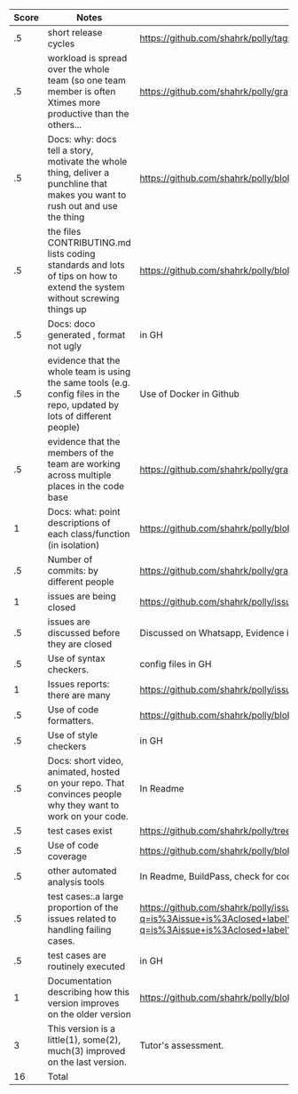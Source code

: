 |Score|Notes| Evidence|
|-|-----|---------|
|.5| short release cycles|https://github.com/shahrk/polly/tags|
|.5| workload is spread over the whole team (so one team member is often Xtimes more productive than the others...|https://github.com/shahrk/polly/graphs/contributors|
|.5|Docs: why: docs tell a story, motivate the whole thing, deliver a punchline that makes you want to rush out and use the thing | https://github.com/shahrk/polly/blob/main/README.md|
|.5|the files CONTRIBUTING.md lists coding standards and lots of tips on how to extend the system without screwing things up  |https://github.com/shahrk/polly/blob/main/CONTRIBUTING.md |
|.5|Docs: doco generated , format not ugly  | in GH|
|.5|evidence that the whole team is using the same tools (e.g. config files in the repo, updated by lots of different people) |Use of Docker in Github |
|.5|evidence that the members of the team are working across multiple places in the code base |https://github.com/shahrk/polly/graphs/contributors |
|1|Docs: what: point descriptions of each class/function (in isolation)  |https://github.com/shahrk/polly/blob/main/backend/README.md |
|.5|Number of commits: by different people  |https://github.com/shahrk/polly/graphs/contributors |
|1|issues are being closed | https://github.com/shahrk/polly/issues|
|.5|issues are discussed before they are closed | Discussed on Whatsapp, Evidence in Github Issue comments.|
|.5|Use of syntax checkers. | config files in GH |
|1|Issues reports: there are many  | https://github.com/shahrk/polly/issues|
|.5|Use of code formatters. | https://github.com/shahrk/polly/blob/main/.coveralls.yml|
|.5|Use of style checkers | in GH|
|.5|Docs: short video, animated, hosted on your repo. That convinces people why they want to work on your code. |In Readme |
|.5|test cases exist  | https://github.com/shahrk/polly/tree/main/backend/__tests__|
|.5|Use of code coverage  |https://github.com/shahrk/polly/blob/main/.coveralls.yml|
|.5|other automated analysis tools  | In Readme, BuildPass, check for code lines, vulnerability|
|.5|test cases:.a large proportion of the issues related to handling failing cases. | https://github.com/shahrk/polly/issues?q=is%3Aissue+is%3Aclosed+label%3Aenhancement,https://github.com/shahrk/polly/issues?q=is%3Aissue+is%3Aclosed+label%3Abug|
|.5|test cases are routinely executed | in GH|
|1|Documentation describing how this version improves on the older version| https://github.com/shahrk/polly/blob/main/docs/Enhancement.pdf|
|3|This version is a little(1), some(2), much(3) improved on the last version.|Tutor's assessment.| 
|16| Total|
